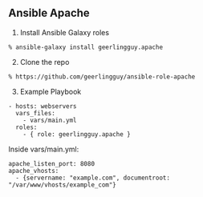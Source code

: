 ## Ansible Apache

1. Install Ansible Galaxy roles

```
% ansible-galaxy install geerlingguy.apache
```

2. Clone the repo

```
% https://github.com/geerlingguy/ansible-role-apache
```

3. Example Playbook

```
- hosts: webservers
  vars_files:
    - vars/main.yml
  roles:
    - { role: geerlingguy.apache }
```

Inside vars/main.yml:

```
apache_listen_port: 8080
apache_vhosts:
  - {servername: "example.com", documentroot: "/var/www/vhosts/example_com"}
```
